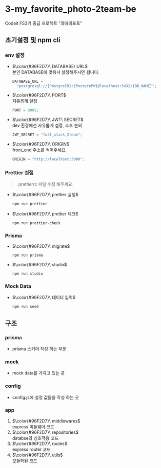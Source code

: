 # 3-my_favorite_photo-2team-be

Codeit FS3기 중급 프로젝트 "최애의포토"

## 초기설정 및 npm cli

### env 설정

- $\color{#96F2D7}\ DATABASE\ URL$ <br />
  본인 DATABASE에 맞춰서 설정해주시면 됩니다. <br />

  ```javascript
  DATABASE_URL =
    "postgresql://{PostgreID}:{PostgrePW}@localhost:5432/{DB_NAME}";
  ```

- $\color{#96F2D7}\ PORT$ <br />
  자유롭게 설정 <br />

  ```javascript
  PORT = 8000;
  ```

- $\color{#96F2D7}\ JWT\ SECRET$ <br />
  dev 환경에선 자유롭게 설정, 추후 논의 <br />

  ```javascript
  JWT_SECRET = "full_stack_2team";
  ```

- $\color{#96F2D7}\ ORIGIN$ <br />
  front_end 주소를 적어주세요. <br />

  ```javascript
  ORIGIN = "http://localhost:3000";
  ```

### Prettier 설정

> .prettierrc 파일 수정 해주세요.

- $\color{#96F2D7}\ prettier 실행$ <br />

  ```bash
  npm run prettier
  ```

- $\color{#96F2D7}\ prettier 체크$ <br />

  ```bash
  npm run prettier-check
  ```

### Prisma

- $\color{#96F2D7}\ migrate$ <br />

  ```bash
  npm run prisma
  ```

- $\color{#96F2D7}\ studio$ <br />
  ```bash
  npm run studio
  ```

### Mock Data

- $\color{#96F2D7}\ 데이터 입력$ <br />
  ```bash
  npm run seed
  ```

## 구조

### prisma

- prisma 스키마 작성 하는 부분

### mock

- mock data를 가지고 있는 곳

### config

- config.js에 설정 값들을 작성 하는 곳

### app

1. $\color{#96F2D7}\ middlewares$ <br />
   express 미들웨어 코드
2. $\color{#96F2D7}\ repositories$ <br />
   databse와 상호작용 코드
3. $\color{#96F2D7}\ routes$ <br />
   express router 코드
4. $\color{#96F2D7}\ utils$ <br/>
   모듈화된 코드
